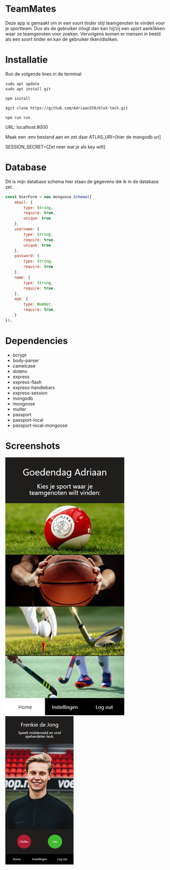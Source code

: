 # TeamMates
Deze app is gemaakt om in een soort tinder stijl teamgenoten te vinden voor je sportteam. Dus als de gebruiker inlogt dan kan hij/zij een sport aanklikken waar ze teamgenoten voor zoeken. Vervolgens komen er mensen in beeld als een soort tinder en kan de gebruiker liken/disliken. 

# Installatie
Run de volgende lines in de terminal
```git
sudo apt update
sudo apt install git
```
```git
npm install
```
```git
$git clone https://github.com/Adriaan350/blok-tech.git
```
```git
npm run run
```
URL: localhost:8000

Maak een .env bestand aan en zet daar
ATLAS_URI=[hier de mongodb uri]

SESSION_SECRET=[Zet neer wat je als key wilt]

# Database
Dit is mijn database schema hier staan de gegevens die ik in de database zet.
```js
const UserForm = new mongoose.Schema({
    email: {
        type: String,
        require: true,
        unique: true
    },
    username: {
        type: String,
        require: true,
        unique: true
    },
    password: {
        type: String,
        require: true
    },
    name: {
        type: String,
        require: true,
    },
    age: {
        type: Number,
        require: true,
    }
});
```

# Dependencies
- bcrypt
- body-parser
- camelcase
- dotenv
- express
- express-flash
- express-handlebars
- express-session
- mongodb
- mongoose
- multer
- passport
- passport-local
- passport-local-mongoose

# Screenshots
![Screenshot1](https://github.com/Adriaan350/blok-tech/blob/main/extra/screenshot1.png)
![Screenshot2](https://github.com/Adriaan350/blok-tech/blob/main/extra/Screenshot2.png)
